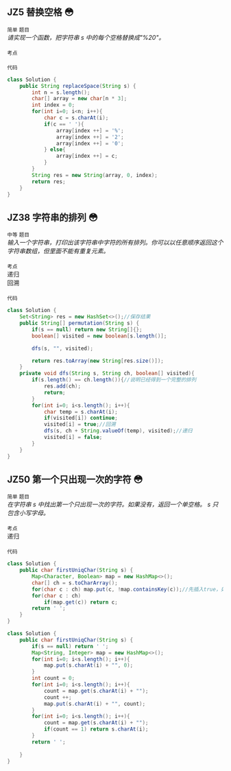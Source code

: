 ## JZ5  替换空格 :flushed:
`简单` `题目`<br>
*请实现一个函数，把字符串 s 中的每个空格替换成"%20"。* <br><br>
`考点`<br>
<br>
`代码`<br>
```java
class Solution {
    public String replaceSpace(String s) {
        int n = s.length();
        char[] array = new char[n * 3];
        int index = 0;
        for(int i=0; i<n; i++){
            char c = s.charAt(i);
            if(c == ' '){
                array[index ++] = '%';
                array[index ++] = '2';
                array[index ++] = '0';
            } else{
                array[index ++] = c;
            }
        }
        String res = new String(array, 0, index);
        return res;
    }
}
```
## JZ38  字符串的排列 :flushed:
`中等` `题目`<br>
*输入一个字符串，打印出该字符串中字符的所有排列。你可以以任意顺序返回这个字符串数组，但里面不能有重复元素。* <br><br>
`考点`<br>
递归<br>
回溯<br><br>
`代码`<br>
```java
class Solution {
    Set<String> res = new HashSet<>();//保存结果
    public String[] permutation(String s) {
        if(s == null) return new String[]{};
        boolean[] visited = new boolean[s.length()];

        dfs(s, "", visited);

        return res.toArray(new String[res.size()]);
    }
    private void dfs(String s, String ch, boolean[] visited){
        if(s.length() == ch.length()){//说明已经得到一个完整的排列
            res.add(ch);
            return;
        }
        for(int i=0; i<s.length(); i++){
            char temp = s.charAt(i);
            if(visited[i]) continue;
            visited[i] = true;//回溯
            dfs(s, ch + String.valueOf(temp), visited);//递归
            visited[i] = false;
        }
    }
}
```
## JZ50  第一个只出现一次的字符 :flushed:
`简单` `题目`<br>
*在字符串 s 中找出第一个只出现一次的字符。如果没有，返回一个单空格。 s 只包含小写字母。* <br><br>
`考点`<br>
递归<br><br>
`代码`<br>
```java
class Solution {
    public char firstUniqChar(String s) {
        Map<Character, Boolean> map = new HashMap<>();
        char[] ch = s.toCharArray();
        for(char c : ch) map.put(c, !map.containsKey(c));//先插入true，如果重复就变成false
        for(char c : ch) 
            if(map.get(c)) return c;
        return ' ';       
    }
}
```
```java
class Solution {
    public char firstUniqChar(String s) {
        if(s == null) return ' ';
        Map<String, Integer> map = new HashMap<>();
        for(int i=0; i<s.length(); i++){
            map.put(s.charAt(i) + "", 0);
        }
        int count = 0;
        for(int i=0; i<s.length(); i++){
            count = map.get(s.charAt(i) + "");
            count ++;
            map.put(s.charAt(i) + "", count);
        }
        for(int i=0; i<s.length(); i++){
            count = map.get(s.charAt(i) + "");
            if(count == 1) return s.charAt(i);
        }
        return ' ';
        
    }
}
```
